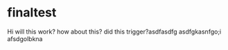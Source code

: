 finaltest
=========
Hi will this work? how about this? did this trigger?asdfasdfg
asdfgkasnfgo;i
afsdgolbkna
